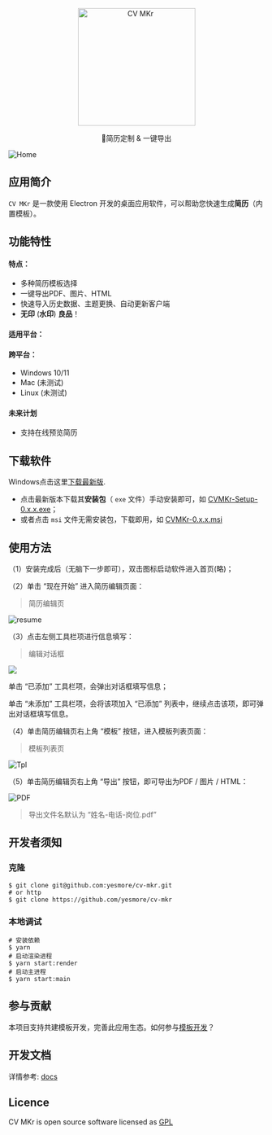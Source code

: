 <p align="center">
	<img width='231px' src='https://cdn.jsdelivr.net/gh/yesmore/img/img/cv-mkr-logo2.png' alt='CV MKr'/>
</p>
<div style='display:none;justify-content:center;' align="center">
    <img src="https://img.shields.io/github/downloads/yesmore/cv-mkr/total.svg?style=flat-square">
    <img src="https://img.shields.io/github/stars/yesmore/cv-mkr.svg?logo=github&style=flat-square" alt="star"/>
	<img src="https://img.shields.io/github/license/yesmore/cv-mkr?style=flat-square" alt="GPL"/>
</div>
<p align="center">🎨简历定制 & 一键导出</p>

![Home](https://cdn.jsdelivr.net/gh/yesmore/img/img/cv-mkr-home.png)



## 应用简介

`CV MKr` 是一款使用 Electron 开发的桌面应用软件，可以帮助您快速生成**简历**（内置模板）。

## 功能特性

#### 特点：

- 多种简历模板选择 
- 一键导出PDF、图片、HTML
- 快速导入历史数据、主题更换、自动更新客户端
- **无印** (**水印**) **良品**！

#### 适用平台：

#### 跨平台：

- Windows 10/11 
- Mac (未测试)
- Linux (未测试)

#### 未来计划

- 支持在线预览简历



## 下载软件

Windows点击这里[下载最新版](https://github.com/yesmore/cv-mkr/releases).

- 点击最新版本下载其**安装包**（ `exe` 文件）手动安装即可，如 [CVMKr-Setup-0.x.x.exe](https://github.com/yesmore/cv-mkr/releases/download/v0.2.12/CVMKr-Setup-0.2.12.exe)；
- 或者点击 `msi` 文件无需安装包，下载即用，如 [CVMKr-0.x.x.msi](https://github.com/yesmore/cv-mkr/releases/download/v0.2.12/CVMKr-0.2.12.msi)

## 使用方法

（1）安装完成后（无脑下一步即可），双击图标启动软件进入首页(略)；

（2）单击 “现在开始” 进入简历编辑页面：

> 简历编辑页

![resume](https://cdn.jsdelivr.net/gh/yesmore/img/img/cv-mkr-resume1.png)

（3）点击左侧工具栏项进行信息填写：

> 编辑对话框

![](https://cdn.jsdelivr.net/gh/yesmore/img/img/cv-mkr-edit1.png)

单击 “已添加” 工具栏项，会弹出对话框填写信息；

单击 “未添加” 工具栏项，会将该项加入 “已添加” 列表中，继续点击该项，即可弹出对话框填写信息。 

（4）单击简历编辑页右上角 “模板” 按钮，进入模板列表页面：

> 模板列表页

![Tpl](https://cdn.jsdelivr.net/gh/yesmore/img/img/cv-mkr-tpl1.png)

（5）单击简历编辑页右上角 “导出” 按钮，即可导出为PDF / 图片 / HTML：

![PDF](https://cdn.jsdelivr.net/gh/yesmore/img/img/cv-mkr-export1.png)

> 导出文件名默认为 “姓名-电话-岗位.pdf”



## 开发者须知

### 克隆

```shell
$ git clone git@github.com:yesmore/cv-mkr.git
# or http
$ git clone https://github.com/yesmore/cv-mkr
```

### 本地调试

```shell
# 安装依赖
$ yarn
# 启动渲染进程
$ yarn start:render
# 启动主进程
$ yarn start:main
```

## 参与贡献

本项目支持共建模板开发，完善此应用生态。如何参与[模板开发]()？

## 开发文档

详情参考: [docs](website)

## Licence

CV MKr is open source software licensed as [GPL](LICENSE)
